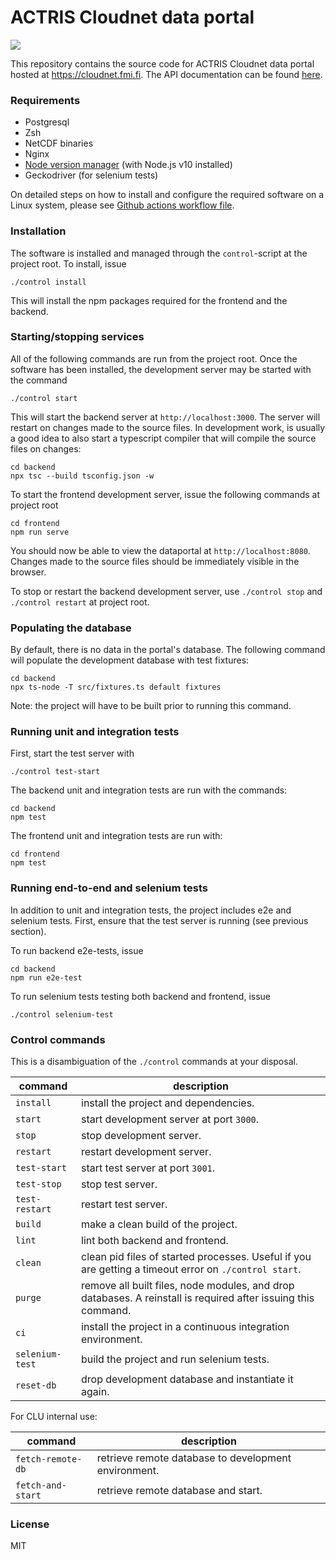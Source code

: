 # ACTRIS Cloudnet data portal
![](https://github.com/actris-cloudnet/dataportal/workflows/Test/badge.svg)

This repository contains the source code for ACTRIS Cloudnet data portal hosted at https://cloudnet.fmi.fi.
The API documentation can be found [here](https://actris-cloudnet.github.io/dataportal/).


### Requirements

- Postgresql
- Zsh
- NetCDF binaries
- Nginx
- [Node version manager](https://github.com/nvm-sh/nvm) (with Node.js v10 installed)
- Geckodriver (for selenium tests)

On detailed steps on how to install and configure the required software on a Linux system, please see
[Github actions workflow file](.github/workflows/test.yml).


### Installation

The software is installed and managed through the `control`-script at the project root. To install, issue

    ./control install

This will install the npm packages required for the frontend and the backend.


### Starting/stopping services

All of the following commands are run from the project root.
Once the software has been installed, the development server may be started with the command

    ./control start
    
This will start the backend server at `http://localhost:3000`.
The server will restart on changes made to the source files. In development work, is usually a good idea to also start
a typescript compiler that will compile the source files on changes:

    cd backend
    npx tsc --build tsconfig.json -w

To start the frontend development server, issue the following commands at project root

    cd frontend
    npm run serve
    
You should now be able to view the dataportal at `http://localhost:8080`. Changes made to the source files
should be immediately visible in the browser.

To stop or restart the backend development server, use `./control stop` and `./control restart` at project root.


### Populating the database

By default, there is no data in the portal's database. The following command will populate the development
database with test fixtures:

    cd backend
    npx ts-node -T src/fixtures.ts default fixtures

Note: the project will have to be built prior to running this command.


### Running unit and integration tests
First, start the test server with

    ./control test-start
    
The backend unit and integration tests are run with the commands:

    cd backend
    npm test
    
The frontend unit and integration tests are run with:

    cd frontend
    npm test
    
    
### Running end-to-end and selenium tests

In addition to unit and integration tests, the project includes e2e and selenium tests.
First, ensure that the test server is running (see previous section).

To run backend e2e-tests, issue

    cd backend
    npm run e2e-test
    
To run selenium tests testing both backend and frontend, issue

    ./control selenium-test
    
    
### Control commands

This is a disambiguation of the `./control` commands at your disposal.

| command | description |
|---------|-------------|
| `install` | install the project and dependencies. |
| `start` | start development server at port `3000`. |
| `stop` | stop development server. |
|`restart` | restart development server. |
|`test-start` | start test server at port `3001`. |
|`test-stop` | stop test server. |
|`test-restart` | restart test server. |
|`build`| make a clean build of the project. |
|`lint`| lint both backend and frontend. |
|`clean` | clean pid files of started processes. Useful if you are getting a timeout error on `./control start`. |
|`purge` | remove all built files, node modules, and drop databases. A reinstall is required after issuing this command. |
|`ci` | install the project in a continuous integration environment. |
|`selenium-test`| build the project and run selenium tests. |
|`reset-db`| drop development database and instantiate it again. |

For CLU internal use:

| command | description |
|---------|-------------|
|`fetch-remote-db` | retrieve remote database to development environment. |
|`fetch-and-start` | retrieve remote database and start. |

### License
MIT
